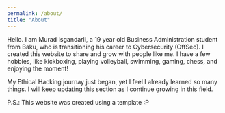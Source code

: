 ```yaml
---
permalink: /about/
title: "About"
---
```


Hello. I am Murad Isgandarli, a 19 year old Business Administration student from Baku, who is transitioning his career to Cybersecurity (OffSec). I created this website to share and grow with people like me. I have a few hobbies, like kickboxing, playing volleyball, swimming, gaming, chess, and enjoying the moment! 

My Ethical Hacking journay just began, yet I feel I already learned so many things. I will keep updating this section as I continue growing in this field. 

P.S.: This website was created using a template :P 
